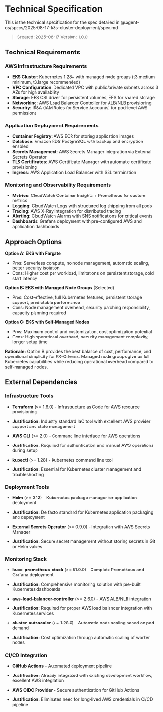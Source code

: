 # Technical Specification

This is the technical specification for the spec detailed in @.agent-os/specs/2025-08-17-k8s-cluster-deployment/spec.md

> Created: 2025-08-17
> Version: 1.0.0

## Technical Requirements

### AWS Infrastructure Requirements
- **EKS Cluster**: Kubernetes 1.28+ with managed node groups (t3.medium minimum, t3.large recommended)
- **VPC Configuration**: Dedicated VPC with public/private subnets across 3 AZs for high availability
- **Storage**: EBS CSI driver for persistent volumes, EFS for shared storage
- **Networking**: AWS Load Balancer Controller for ALB/NLB provisioning
- **Security**: IRSA (IAM Roles for Service Accounts) for pod-level AWS permissions

### Application Deployment Requirements
- **Container Registry**: AWS ECR for storing application images
- **Database**: Amazon RDS PostgreSQL with backup and encryption enabled
- **Secrets Management**: AWS Secrets Manager integration via External Secrets Operator
- **TLS Certificates**: AWS Certificate Manager with automatic certificate provisioning
- **Ingress**: AWS Application Load Balancer with SSL termination

### Monitoring and Observability Requirements
- **Metrics**: CloudWatch Container Insights + Prometheus for custom metrics
- **Logging**: CloudWatch Logs with structured log shipping from all pods
- **Tracing**: AWS X-Ray integration for distributed tracing
- **Alerting**: CloudWatch Alarms with SNS notifications for critical events
- **Dashboards**: Grafana deployment with pre-configured AWS and application dashboards

## Approach Options

**Option A: EKS with Fargate**
- Pros: Serverless compute, no node management, automatic scaling, better security isolation
- Cons: Higher cost per workload, limitations on persistent storage, cold start latency

**Option B: EKS with Managed Node Groups** (Selected)
- Pros: Cost-effective, full Kubernetes features, persistent storage support, predictable performance
- Cons: Node management overhead, security patching responsibility, capacity planning required

**Option C: EKS with Self-Managed Nodes**
- Pros: Maximum control and customization, cost optimization potential
- Cons: High operational overhead, security management complexity, longer setup time

**Rationale:** Option B provides the best balance of cost, performance, and operational simplicity for FX-Orleans. Managed node groups give us full Kubernetes capabilities while reducing operational overhead compared to self-managed nodes.

## External Dependencies

### Infrastructure Tools
- **Terraform** (>= 1.6.0) - Infrastructure as Code for AWS resource provisioning
- **Justification:** Industry standard IaC tool with excellent AWS provider support and state management

- **AWS CLI** (>= 2.0) - Command line interface for AWS operations
- **Justification:** Required for authentication and manual AWS operations during setup

- **kubectl** (>= 1.28) - Kubernetes command line tool
- **Justification:** Essential for Kubernetes cluster management and troubleshooting

### Deployment Tools
- **Helm** (>= 3.12) - Kubernetes package manager for application deployment
- **Justification:** De facto standard for Kubernetes application packaging and deployment

- **External Secrets Operator** (>= 0.9.0) - Integration with AWS Secrets Manager
- **Justification:** Secure secret management without storing secrets in Git or Helm values

### Monitoring Stack
- **kube-prometheus-stack** (>= 51.0.0) - Complete Prometheus and Grafana deployment
- **Justification:** Comprehensive monitoring solution with pre-built Kubernetes dashboards

- **aws-load-balancer-controller** (>= 2.6.0) - AWS ALB/NLB integration
- **Justification:** Required for proper AWS load balancer integration with Kubernetes services

- **cluster-autoscaler** (>= 1.28.0) - Automatic node scaling based on pod demand
- **Justification:** Cost optimization through automatic scaling of worker nodes

### CI/CD Integration
- **GitHub Actions** - Automated deployment pipeline
- **Justification:** Already integrated with existing development workflow, excellent AWS integration

- **AWS OIDC Provider** - Secure authentication for GitHub Actions
- **Justification:** Eliminates need for long-lived AWS credentials in CI/CD pipeline